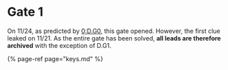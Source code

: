 # Gate 1

On 11/24, as predicted by [0:D.G0](../gate-0/d.g0-gateway.md), this gate opened. However, the first clue leaked on 11/21. As the entire gate has been solved, **all leads are therefore archived** with the exception of D.G1.

{% page-ref page="keys.md" %}

